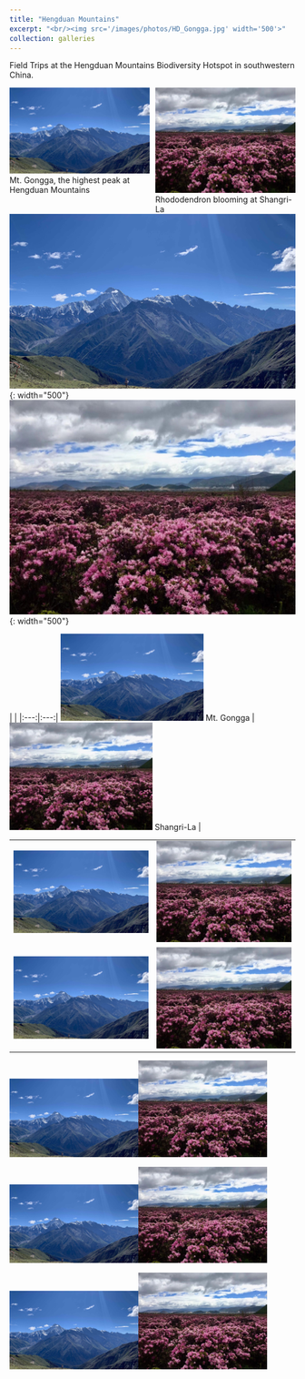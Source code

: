 ```yaml
---
title: "Hengduan Mountains"
excerpt: "<br/><img src='/images/photos/HD_Gongga.jpg' width='500'>"
collection: galleries
---
```



Field Trips at the Hengduan Mountains Biodiversity Hotspot in southwestern China.

<!--
![Mt. Gongga - the highest peak at Hengduan Mountains](/images/photos/HD-MtGongga.jpg)
![Rhododendron blooming at Shangri-La](/images/photos/HD-Shangri-La.jpg)

![](/images/photos/HD-MtGongga.JPG){: width="500px"} ![](/images/photos/HD-Shangri-La.JPG){: width="500px"}
-->



<div class="container">
    <div style="float:left;width:49%">
	    <img src="/images/photos/HD_Gongga.jpg">
	    <figcaption>Mt. Gongga, the highest peak at Hengduan Mountains</figcaption>
    </div>
    <div style="float:right;width:49%">
	    <img src="/images/photos/HD_ShangriLa.jpg">
	    <figcaption>Rhododendron blooming at Shangri-La</figcaption>
    </div>
</div>


![alt](/images/photos/HD_Gongga.jpg){: width="500"} ![alt](/images/photos/HD-Shangri-La.jpg){: width="500"}


 | |
|:---:|:---:|
<img src='/images/photos/HD_Gongga.jpg' width='50%'> Mt. Gongga |<img src='/images/photos/HD_ShangriLa.jpg' width='50%'> Shangri-La |


<table style="width:100%">
    <tr>
        <td><img src="/images/photos/HD_Gongga.jpg"></td>
        <td><img src="/images/photos/HD_ShangriLa.jpg"></td>
    </tr>
    <tr>
        <td><img src="/images/photos/HD_Gongga.jpg"></td>
        <td><img src="/images/photos/HD_ShangriLa.jpg"></td>
    </tr>
</table>

<img src="/images/photos/HD_Gongga.jpg" width="45%"><img src="/images/photos/HD_ShangriLa.jpg" width="45%">

<img src="/images/photos/HD_Gongga.jpg" width="45%"><img src="/images/photos/HD_ShangriLa.jpg" width="45%">

<img src="/images/photos/HD_Gongga.jpg" width="45%"><img src="/images/photos/HD_ShangriLa.jpg" width="45%">
